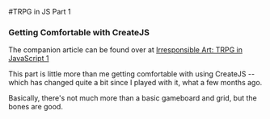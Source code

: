 #TRPG in JS Part 1
### Getting Comfortable with CreateJS

The companion article can be found over at [Irresponsible Art: TRPG in JavaScript 1](http://irresponsibleart.com/2013/03/trpg-in-javascript-1/)

This part is little more than me getting comfortable with using CreateJS -- which has changed quite a bit since
I played with it, what a few months ago.

Basically, there's not much more than a basic gameboard and grid, but the bones are good.